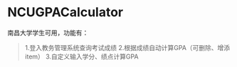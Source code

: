 # NCUGPACalculator
南昌大学学生可用，功能有：
> 1.登入教务管理系统查询考试成绩
> 2.根据成绩自动计算GPA（可删除、增添item）
> 3.自定义输入学分、绩点计算GPA
